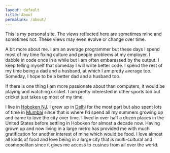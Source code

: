 ```yaml
---
layout: default
title: About 
permalink: /about/
---
```

This is my personal site. The views reflected here are sometimes mine and sometimes not. These views may even evolve or change over time.

A bit more about me. I am an average programmer but these days I spend most of my time fixing culture and people problems at my employer. I dabble in code once in a while but I am often embarassed by the output. I keep telling myself that someday I will write better code. I spend the rest of my time being a dad and a husband, at which I am pretty average too. Someday, I hope to be a better dad and a husband too.

If there is one thing I am more passionate about than computers, it would be playing and watching cricket. I am pretty interested in other sports too but cricket just takes up most of my time. 

I live in [Hoboken NJ][hoboken]. I grew up in [Delh][delhi]i for the most part but also spent lots of time in [Mumbai][mumbai] since that is where I'd spend all my summers growing up and came to love the city over time. I lived in over half a dozen places in the United States before settling in Hoboken for almost a decade now. Having grown up and now living in a large metro has provided me with much gratification for another interest of mine which would be food. I love almost all kinds of food and love being in a large city that is multi-cultural and cosmopolitan since it gives me access to cusines from all over the world.

[hoboken]: https://en.wikipedia.org/wiki/Hoboken%2C_New_Jersey 
[delhi]: https://en.wikipedia.org/wiki/Delhi
[mumbai]: https://en.wikipedia.org/wiki/Mumbai
